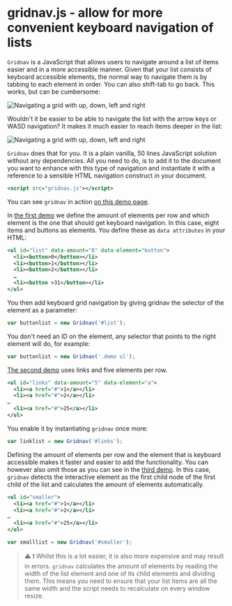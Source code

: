 # gridnav.js - allow for more convenient keyboard navigation of lists

```Gridnav``` is a JavaScript that allows users to navigate around a list of items easier and in a more accessible manner. Given that your list consists of keyboard accessible elements, the normal way to navigate them is by tabbing to each element in order. You can also shift-tab to go back. This works, but can be cumbersome:

![Navigating a grid with up, down, left and right](tabbing.gif)

Wouldn't it be easier to be able to navigate the list with the arrow keys or WASD navigation? It makes it much easier to reach items deeper in the list:

![Navigating a grid with up, down, left and right](grid.gif)

```Gridnav``` does that for you. It is a plain vanilla, 50 lines JavaScript solution without any dependencies. All you need to do, is to add it to the document you want to enhance with this type of navigation and instantiate it with a reference to a sensible HTML navigation construct in your document.

```xml
<script src="gridnav.js"></script>
``` 

You can see ```gridnav``` in action [on this demo page](https://codepo8.github.io/gridnav/#list).

In [the first demo](https://codepo8.github.io/gridnav/#list) we define the amount of elements per row and which element is the one that should get keyboard navigation. In this case, eight items and buttons as elements. You define these as ```data attributes``` in your HTML:

```xml
<ul id="list" data-amount="8" data-element="button">
  <li><button>0</button></li>
  <li><button>1</button></li>
  <li><button>2</button></li>
  …
  <li><button >31</button></li>
</ul>
```
You then add keyboard grid navigation by giving gridnav the selector of the element as a parameter:

```javascript
var buttonlist = new Gridnav('#list');
```

You don't need an ID on the element, any selector that points to the right element will do, for example:

```javascript
var buttonlist = new Gridnav('.demo ul');
```

[The second demo](https://codepo8.github.io/gridnav/#links) uses links and five elements per row.

```xml
<ul id="links" data-amount="5" data-element="a">
  <li><a href="#">1</a></li>
  <li><a href="#">2</a></li>
…
  <li><a href="#">25</a></li>
</ul>
```

You enable it by instantiating ```gridnav``` once more:

```javascript
var linklist = new Gridnav('#links');
```

Defining the amount of elements per row and the element that is keyboard accessible makes it faster and easier to add the functionality. You can however also omit those as you can see in the [third demo](https://codepo8.github.io/gridnav/#smaller). In this case, ```gridnav``` detects the interactive element as the first child node of the first child of the list and calculates the amount of elements automatically.

```xml
<ul id="smaller">
  <li><a href="#">1</a></li>
  <li><a href="#">2</a></li>
…
  <li><a href="#">25</a></li>
</ul>
```
```javascript
var smalllist = new Gridnav('#smaller');
```
> :warning: :exclamation: Whilst this is a lot easier, it is also more expensive and may result in errors. ```gridnav``` calculates the amount of elements by reading the width of the list element and one of its child elements and dividing them. This means you need to ensure that your list items are all the same width and the script needs to recalculate on every window resize.

